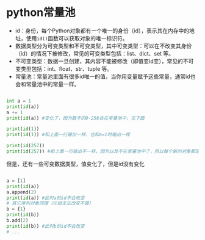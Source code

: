 # python常量池

 - id：身份，每个Python对象都有一个唯一的身份（id），表示其在内存中的地址，使用`id()`函数可以获取对象的唯一标识符。
 - 数据类型分为可变类型和不可变类型，其中可变类型：可以在不改变其身份（id）的情况下被修改，常见的可变类型包括：list、dict、set 等。
 - 不可变类型：数据一旦创建，其内容不能被修改（即值变id变），常见的不可变类型包括：int、float、str、tuple 等。
 - 常量池：常量池里面有很多id唯一的值，当你用变量赋予这些常量，通常id也会和常量池中的常量一样。

```python

int a = 1
print(id(a))
a += 1
print(id(a)) #变化了，因为数字的0-256会在常量池中，见下面

print(id(1))
print(id(1)) #和上面一行输出一样，也和a=1时输出一样

print(id(257))
print(id(257)) #和上面一行输出不一样，因为以及不在常量池中了，所以每个新的对象都是不同的id

```

但是，还有一些可变数据类型，值变化了，但是id没有变化

```python

a = [1]
print(id(a))
a.append(2)
print(id(a)) #此时a的id不会改变
# 其它序列对象同理（元组无法改变不算）
b = {1}
print(id(b))
b.add(2)
print(id(b)) #此时b的id不会改变
# ...

```
